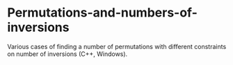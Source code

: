 # Permutations-and-numbers-of-inversions
Various cases of finding a number of permutations with different constraints on number of inversions (C++, Windows).
